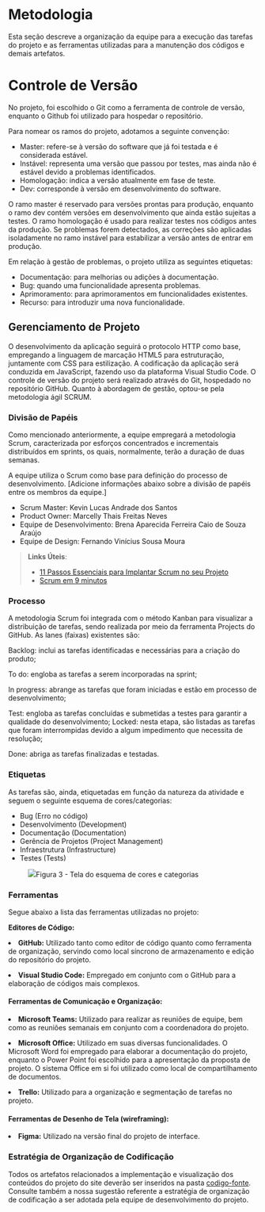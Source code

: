 
# Metodologia

Esta seção descreve a organização da equipe para a execução das tarefas do projeto e as ferramentas utilizadas para a manutenção dos códigos e demais artefatos.


# Controle de Versão 

No projeto, foi escolhido o Git como a ferramenta de controle de versão, enquanto o Github foi utilizado para hospedar o repositório. 

Para nomear os ramos do projeto, adotamos a seguinte convenção: 

<ul>
  <li>Master: refere-se à versão do software que já foi testada e é considerada estável.</li>
  <li>Instável: representa uma versão que passou por testes, mas ainda não é estável devido a problemas identificados.</li>
  <li>Homologação: indica a versão atualmente em fase de teste.</li>
  <li>Dev: corresponde à versão em desenvolvimento do software.</li>
</ul>

O ramo master é reservado para versões prontas para produção, enquanto o ramo dev contém versões em desenvolvimento que ainda estão sujeitas a testes. O ramo homologação é usado para realizar testes nos códigos antes da produção. Se problemas forem detectados, as correções são aplicadas isoladamente no ramo instável para estabilizar a versão antes de entrar em produção. 

Em relação à gestão de problemas, o projeto utiliza as seguintes etiquetas: 

<ul>
  <li>Documentação: para melhorias ou adições à documentação.</li>
  <li>Bug: quando uma funcionalidade apresenta problemas.</li> 
  <li>Aprimoramento: para aprimoramentos em funcionalidades existentes.</li>
  <li>Recurso: para introduzir uma nova funcionalidade.</li>
</ul>

## Gerenciamento de Projeto

O desenvolvimento da aplicação seguirá o protocolo HTTP como base, empregando a linguagem de marcação HTML5 para estruturação, juntamente com CSS para estilização. A codificação da aplicação será conduzida em JavaScript, fazendo uso da plataforma Visual Studio Code. O controle de versão do projeto será realizado através do Git, hospedado no repositório GitHub. Quanto à abordagem de gestão, optou-se pela metodologia ágil SCRUM.

### Divisão de Papéis

Como mencionado anteriormente, a equipe empregará a metodologia Scrum, caracterizada por esforços concentrados e incrementais distribuídos em sprints, os quais, normalmente, terão a duração de duas semanas.

A equipe utiliza o Scrum como base para definição do processo de desenvolvimento.
[Adicione informações abaixo sobre a divisão de papéis entre os membros da equipe.]
- Scrum Master: 
   Kevin Lucas Andrade dos Santos
- Product Owner: 
    Marcelly Thais Freitas Neves
- Equipe de Desenvolvimento: 
    Brena Aparecida Ferreira
    Caio de Souza Araújo
- Equipe de Design: 
    Fernando Vinícius Sousa Moura

> **Links Úteis**:
> - [11 Passos Essenciais para Implantar Scrum no seu 
> Projeto](https://mindmaster.com.br/scrum-11-passos/)
> - [Scrum em 9 minutos](https://www.youtube.com/watch?v=XfvQWnRgxG0)

### Processo

A metodologia Scrum foi integrada com o método Kanban para visualizar a distribuição de tarefas, sendo realizada por meio da ferramenta Projects do GitHub. As lanes (faixas) existentes são: 

Backlog: inclui as tarefas identificadas e necessárias para a criação do produto; 

To do: engloba as tarefas a serem incorporadas na sprint; 

In progress: abrange as tarefas que foram iniciadas e estão em processo de desenvolvimento; 

Test: engloba as tarefas concluídas e submetidas a testes para garantir a qualidade do desenvolvimento; 
Locked: nesta etapa, são listadas as tarefas que foram interrompidas devido a algum impedimento que necessita de resolução; 

Done: abriga as tarefas finalizadas e testadas.

### Etiquetas
<p>As tarefas são, ainda, etiquetadas em função da natureza da atividade e seguem o seguinte esquema de cores/categorias:</p>

<ul>
  <li>Bug (Erro no código)</li>
  <li>Desenvolvimento (Development)</li>
  <li>Documentação (Documentation)</li>
  <li>Gerência de Projetos (Project Management)</li>
  <li>Infraestrutura (Infrastructure)</li>
  <li>Testes (Tests)</li>
</ul>

<figure> 
  <img src="https://user-images.githubusercontent.com/100447878/164068979-9eed46e1-9b44-461e-ab88-c2388e6767a1.png"
    <figcaption>Figura 3 - Tela do esquema de cores e categorias</figcaption>
</figure> 
  
### Ferramentas

<p>Segue abaixo a lista das ferramentas utilizadas no projeto:</p>

**Editores de Código:**

**<li>GitHub:** Utilizado tanto como editor de código quanto como ferramenta de organização, servindo como local síncrono de armazenamento e edição do repositório do projeto.</li>

<p>
<li><b>Visual Studio Code:</b>
Empregado em conjunto com o GitHub para a elaboração de códigos mais complexos.</li> 

<p>
<h4><b>Ferramentas de Comunicação e Organização:</h4></b>

 
<p>
<li><b>Microsoft Teams:</b> Utilizado para realizar as reuniões de equipe, bem como as reuniões semanais em conjunto com a coordenadora do projeto.</li> 

<p>
<li><b>Microsoft Office:</b> Utilizado em suas diversas funcionalidades. O Microsoft Word foi empregado para elaborar a documentação do projeto, enquanto o Power Point foi escolhido para a apresentação da proposta de projeto. O sistema Office em si foi utilizado como local de compartilhamento de documentos.</li> 

<p>
<li><b>Trello:</b> Utilizado para a organização e segmentação de tarefas no projeto.</li>

<p>
<h4><b>Ferramentas de Desenho de Tela (wireframing):</h4></b>
<p>
<li><b>Figma:</b> Utilizado na versão final do projeto de interface.</li>     


### Estratégia de Organização de Codificação 

Todos os artefatos relacionados a implementação e visualização dos conteúdos do projeto do site deverão ser inseridos na pasta [codigo-fonte](http://https://github.com/ICEI-PUC-Minas-PMV-ADS/WebApplicationProject-Template-v2/tree/main/codigo-fonte). Consulte também a nossa sugestão referente a estratégia de organização de codificação a ser adotada pela equipe de desenvolvimento do projeto.
